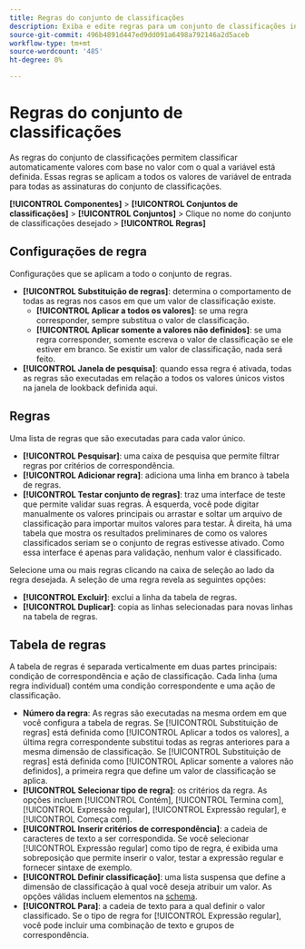 ```yaml
---
title: Regras do conjunto de classificações
description: Exiba e edite regras para um conjunto de classificações individual.
source-git-commit: 496b4891d447ed9dd091a6498a792146a2d5aceb
workflow-type: tm+mt
source-wordcount: '485'
ht-degree: 0%

---
```


# Regras do conjunto de classificações

As regras do conjunto de classificações permitem classificar automaticamente valores com base no valor com o qual a variável está definida. Essas regras se aplicam a todos os valores de variável de entrada para todas as assinaturas do conjunto de classificações.

**[!UICONTROL Componentes]** > **[!UICONTROL Conjuntos de classificações]** > **[!UICONTROL Conjuntos]** > Clique no nome do conjunto de classificações desejado > **[!UICONTROL Regras]**

## Configurações de regra

Configurações que se aplicam a todo o conjunto de regras.

* **[!UICONTROL Substituição de regras]**: determina o comportamento de todas as regras nos casos em que um valor de classificação existe.
   * **[!UICONTROL Aplicar a todos os valores]**: se uma regra corresponder, sempre substitua o valor de classificação.
   * **[!UICONTROL Aplicar somente a valores não definidos]**: se uma regra corresponder, somente escreva o valor de classificação se ele estiver em branco. Se existir um valor de classificação, nada será feito.
* **[!UICONTROL Janela de pesquisa]**: quando essa regra é ativada, todas as regras são executadas em relação a todos os valores únicos vistos na janela de lookback definida aqui.

## Regras

Uma lista de regras que são executadas para cada valor único.

* **[!UICONTROL Pesquisar]**: uma caixa de pesquisa que permite filtrar regras por critérios de correspondência.
* **[!UICONTROL Adicionar regra]**: adiciona uma linha em branco à tabela de regras.
* **[!UICONTROL Testar conjunto de regras]**: traz uma interface de teste que permite validar suas regras. À esquerda, você pode digitar manualmente os valores principais ou arrastar e soltar um arquivo de classificação para importar muitos valores para testar. À direita, há uma tabela que mostra os resultados preliminares de como os valores classificados seriam se o conjunto de regras estivesse ativado. Como essa interface é apenas para validação, nenhum valor é classificado.

Selecione uma ou mais regras clicando na caixa de seleção ao lado da regra desejada. A seleção de uma regra revela as seguintes opções:

* **[!UICONTROL Excluir]**: exclui a linha da tabela de regras.
* **[!UICONTROL Duplicar]**: copia as linhas selecionadas para novas linhas na tabela de regras.

## Tabela de regras

A tabela de regras é separada verticalmente em duas partes principais: condição de correspondência e ação de classificação. Cada linha (uma regra individual) contém uma condição correspondente e uma ação de classificação.

* **Número da regra**: As regras são executadas na mesma ordem em que você configura a tabela de regras. Se [!UICONTROL Substituição de regras] está definida como [!UICONTROL Aplicar a todos os valores], a última regra correspondente substitui todas as regras anteriores para a mesma dimensão de classificação. Se [!UICONTROL Substituição de regras] está definida como [!UICONTROL Aplicar somente a valores não definidos], a primeira regra que define um valor de classificação se aplica.
* **[!UICONTROL Selecionar tipo de regra]**: os critérios da regra. As opções incluem [!UICONTROL Contém], [!UICONTROL Termina com], [!UICONTROL Expressão regular], [!UICONTROL Expressão regular], e [!UICONTROL Começa com].
* **[!UICONTROL Inserir critérios de correspondência]**: a cadeia de caracteres de texto a ser correspondida. Se você selecionar [!UICONTROL Expressão regular] como tipo de regra, é exibida uma sobreposição que permite inserir o valor, testar a expressão regular e fornecer sintaxe de exemplo.
* **[!UICONTROL Definir classificação]**: uma lista suspensa que define a dimensão de classificação à qual você deseja atribuir um valor. As opções válidas incluem elementos na [schema](schema.md).
* **[!UICONTROL Para]**: a cadeia de texto para a qual definir o valor classificado. Se o tipo de regra for [!UICONTROL Expressão regular], você pode incluir uma combinação de texto e grupos de correspondência.
